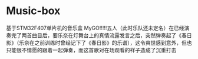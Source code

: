 # Music-box
基于STM32F407单片机的音乐盒
MyGO!!!!!五人（此时乐队还未定名）在已经演奏完了两首曲目后，要乐奈在灯舞台上的真情流露发言之后，突然弹奏起了《春日影》（乐奈在之前训练时曾经记下了《春日影》的乐谱），这令爽世感到意外，但也只能很不情愿的跟着一起弹奏，而这首歌对在场观看的祥子造成了沉重打击
